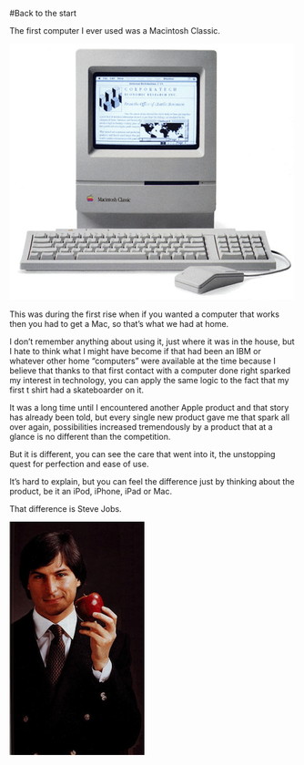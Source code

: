 #Back to the start

The first computer I ever used was a Macintosh Classic.

![mac classic](/images/posts/Macintosh_classic.png)

This was during the first rise when if you wanted a computer that works then you had to get a Mac, so that’s what we had at home.

I don’t remember anything about using it, just where it was in the house, but I hate to think what I might have become if that had been an IBM or whatever other home “computers” were available at the time because I believe that thanks to that first contact with a computer done right sparked my interest in technology, you can apply the same logic to the fact that my first t shirt had a skateboarder on it.

It was a long time until I encountered another Apple product and that story has already been told, but every single new product gave me that spark all over again, possibilities increased tremendously by a product that at a glance is no different than the competition.

But it is different, you can see the care that went into it, the unstopping quest for perfection and ease of use.

It’s hard to explain, but you can feel the difference just by thinking about the product, be it an iPod, iPhone, iPad or Mac.

That difference is Steve Jobs.

![steve jobs](/images/posts/steve_jobs.png)
